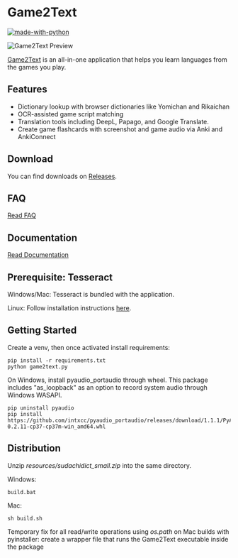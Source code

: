 # Game2Text

[![made-with-python](https://img.shields.io/badge/Made%20with-Python-1f425f.svg)](https://www.python.org/) 

![Game2Text Preview](https://game2text.com/images/header-software-app.png)

[Game2Text](https://www.game2text.com) is an all-in-one application that helps you learn languages from the games you play.


## Features
- Dictionary lookup with browser dictionaries like Yomichan and Rikaichan
- OCR-assisted game script matching 
- Translation tools including DeepL, Papago, and Google Translate.
- Create game flashcards with screenshot and game audio via Anki and AnkiConnect

## Download 
You can find downloads on [Releases](https://github.com/mathewthe2/Game2Text/releases).

## FAQ
[Read FAQ](https://github.com/mathewthe2/Game2Text/blob/main/public/faq.md)

## Documentation
[Read Documentation](https://github.com/mathewthe2/Game2Text/blob/main/public/documentation.md)

## Prerequisite: Tesseract

Windows/Mac: Tesseract is bundled with the application.

Linux: Follow installation instructions [here](https://tesseract-ocr.github.io/tessdoc/Home.html).

## Getting Started

Create a venv, then once activated install requirements:
```
pip install -r requirements.txt
python game2text.py
```

On Windows, install pyaudio_portaudio through wheel. This package includes "as_loopback" as an option to record system audio through Windows WASAPI. 
```
pip uninstall pyaudio
pip install https://github.com/intxcc/pyaudio_portaudio/releases/download/1.1.1/PyAudio-0.2.11-cp37-cp37m-win_amd64.whl
```

## Distribution

Unzip *resources/sudachidict_small.zip* into the same directory.

Windows: 

```build.bat```

Mac:

```sh build.sh```

Temporary fix for all read/write operations using *os.path* on Mac builds with pyinstaller: create a wrapper file that runs the Game2Text executable inside the package

